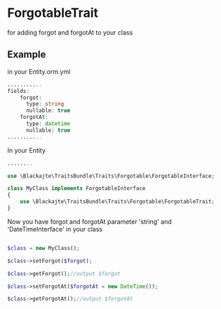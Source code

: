 ForgotableTrait
===================

for adding forgot and forgotAt to your class

Example
-------
in your Entity.orm.yml
```php
...........
fields:
    forgot:
      type: string
      nullable: true
    forgotAt:
      type: datetime
      nullable: true
...........
```

In your Entity
```php
........

use \Blackajte\TraitsBundle\Traits\Forgotable\ForgotableInterface;

class MyClass implements ForgotableInterface
{
	use \Blackajte\TraitsBundle\Traits\Forgotable\ForgotableTrait;
}

```

Now you have forgot and forgotAt parameter 'string' and 'DateTimeInterface' in your class
```php

$class = new MyClass();

$class->setForgot($forgot);

$class->getForgot();//output $forgot

$class->setForgotAt($forgotAt = new DateTime());

$class->getForgotAt();//output $forgotAt


```

